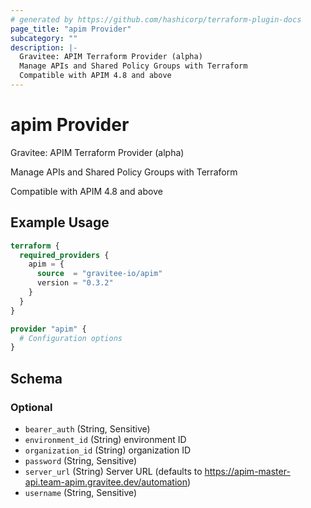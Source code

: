```yaml
---
# generated by https://github.com/hashicorp/terraform-plugin-docs
page_title: "apim Provider"
subcategory: ""
description: |-
  Gravitee: APIM Terraform Provider (alpha)
  Manage APIs and Shared Policy Groups with Terraform
  Compatible with APIM 4.8 and above
---
```


# apim Provider

Gravitee: APIM Terraform Provider (alpha)

Manage APIs and Shared Policy Groups with Terraform

Compatible with APIM 4.8 and above

## Example Usage

```terraform
terraform {
  required_providers {
    apim = {
      source  = "gravitee-io/apim"
      version = "0.3.2"
    }
  }
}

provider "apim" {
  # Configuration options
}
```

<!-- schema generated by tfplugindocs -->
## Schema

### Optional

- `bearer_auth` (String, Sensitive)
- `environment_id` (String) environment ID
- `organization_id` (String) organization ID
- `password` (String, Sensitive)
- `server_url` (String) Server URL (defaults to https://apim-master-api.team-apim.gravitee.dev/automation)
- `username` (String, Sensitive)
